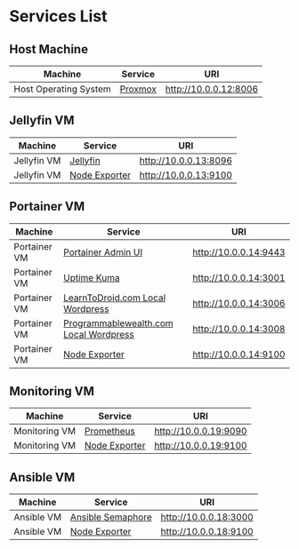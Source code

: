 # Services List

## Host Machine

| Machine               | Service                          | URI                   |
| --------------------- | -------------------------------- | --------------------- |
| Host Operating System | [Proxmox](http://10.0.0.12:8006) | http://10.0.0.12:8006 |

## Jellyfin VM

| Machine     | Service                                | URI                   |
| ----------- | -------------------------------------- | --------------------- |
| Jellyfin VM | [Jellyfin](http://10.0.0.13:8096)      | http://10.0.0.13:8096 |
| Jellyfin VM | [Node Exporter](http://10.0.0.13:9100) | http://10.0.0.13:9100 |

## Portainer VM

| Machine      | Service                                                         | URI                   |
| ------------ | --------------------------------------------------------------- | --------------------- |
| Portainer VM | [Portainer Admin UI](http://10.0.0.14:9443)                     | http://10.0.0.14:9443 |
| Portainer VM | [Uptime Kuma](http://10.0.0.14:3001/)                           | http://10.0.0.14:3001 |
| Portainer VM | [LearnToDroid.com Local Wordpress](http://10.0.0.14:3006)       | http://10.0.0.14:3006 |
| Portainer VM | [Programmablewealth.com Local Wordpress](http://10.0.0.14:3008) | http://10.0.0.14:3008 |
| Portainer VM | [Node Exporter](http://10.0.0.14:9100)                          | http://10.0.0.14:9100 |

## Monitoring VM

| Machine       | Service                                | URI                   |
| ------------- | -------------------------------------- | --------------------- |
| Monitoring VM | [Prometheus](http://10.0.0.19:9090)    | http://10.0.0.19:9090 |
| Monitoring VM | [Node Exporter](http://10.0.0.19:9100) | http://10.0.0.19:9100 |

## Ansible VM

| Machine    | Service                                    | URI                   |
| ---------- | ------------------------------------------ | --------------------- |
| Ansible VM | [Ansible Semaphore](http://10.0.0.18:3000) | http://10.0.0.18:3000 |
| Ansible VM | [Node Exporter](http://10.0.0.18:9100)     | http://10.0.0.18:9100 |
